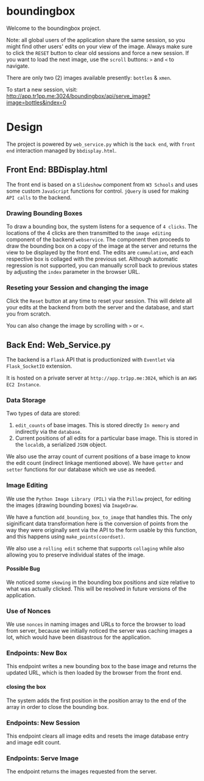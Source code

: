 # boundingbox
Welcome to the boundingbox project.

Note: all global users of the application share the same session, so you might find other users' edits on your view of the image. Always make sure to click the `RESET` button to clear old sessions and force a new session. If you want to load the next image, use the `scroll` buttons: `>` and `<` to navigate.

There are only two (2) images available presently: `bottles` & `xmen`.

To start a new session, visit: http://app.tr1pp.me:3024/boundingbox/api/serve_image?image=bottles&index=0

# Design

The project is powered by `web_service.py` which is the `back end`, with `front end` interaction managed by `bbdisplay.html`.

## Front End: BBDisplay.html

The front end is based on a `Slideshow` component from `W3 Schools` and uses some custom `JavaScript` functions for control. `jQuery` is used for making `API calls` to the backend.

### Drawing Bounding Boxes

To draw a bounding box, the system listens for a sequence of `4 clicks`. The locations of the 4 clicks are then transmitted to the `image editing` component of the backend `webservice`. The component then proceeds to draw the bounding box on a copy of the image at the server and returns the view to be displayed by the front end. The edits are `cummulative`, and each respective box is collaged with the previous set. Although automatic regression is not supported, you can manually scroll back to previous states by adjusting the `index` parameter in the browser URL.

### Reseting your Session and changing the image

Click the `Reset` button at any time to reset your session. This will delete all your edits at the backend from both the server and the database, and start you from scratch.

You can also change the image by scrolling with `>` or `<`.

## Back End: Web_Service.py

The backend is a `Flask` API that is productionized with `Eventlet` via `Flask_SocketIO` extension. 

It is hosted on a private server at `http://app.tr1pp.me:3024`, which is an `AWS EC2 Instance`.

### Data Storage

Two types of data are stored:

1. `edit_counts` of base images. This is stored directly `In memory` and indirectly via the `database`.
2. Current positions of all edits for a particular base image. This is stored in the `localdb`, a serialized `JSON` object.

We also use the array count of current positions of a base image to know the edit count (indirect linkage mentioned above). We have `getter` and `setter` functions for our database which we use as needed.

### Image Editing

We use the `Python Image Library (PIL)` via the `Pillow` project, for editing the images (drawing bounding boxes) via `ImageDraw`.

We have a function `add_bounding_box_to_image` that handles this. The only siginificant data transformation here is the conversion of points from the way they were originally sent via the API to the form usable by this function, and this happens using `make_points(coordset)`.

We also use a `rolling edit` scheme that supports `collaging` while also allowing you to preserve individual states of the image. 

#### Possible Bug
We noticed some `skewing` in the bounding box positions and size relative to what was actually clicked. This will be resolved in future versions of the application.

### Use of Nonces

We use `nonces` in naming images and URLs to force the browser to load from server, because we initially noticed the server was caching images a lot, which would have been disastrous for the application.


### Endpoints: New Box

This endpoint writes a new bounding box to the base image and returns the updated URL, which is then loaded by the browser from the front end.

#### closing the box

The system adds the first position in the position array to the end of the array in order to close the bounding box.

### Endpoints: New Session

This endpoint clears all image edits and resets the image database entry and image edit count.

### Endpoints: Serve Image

The endpoint returns the images requested from the server.

